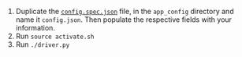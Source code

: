 1) Duplicate the [`config.spec.json`](app_config/config.spec.json) file, in the `app_config` directory and name it `config.json`. Then populate the respective fields with your information.
1) Run `source activate.sh`
2) Run `./driver.py`